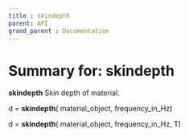 ```yaml
---
title : skindepth
parent: API
grand_parent : Documentation
---
```

# Summary for: **skindepth**

**skindepth** Skin depth of material.

d = **skindepth**( material_object, frequency_in_Hz)

d = **skindepth**( material_object, frequency_in_Hz, T)

